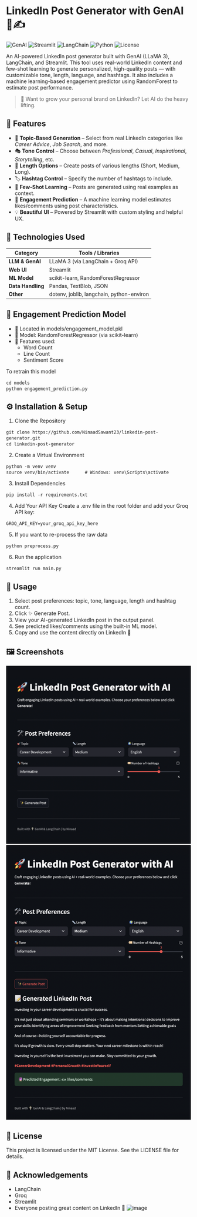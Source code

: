 # LinkedIn Post Generator with GenAI 🧠✍️

![GenAI](https://img.shields.io/badge/GenAI-LLaMA3-orange)
![Streamlit](https://img.shields.io/badge/Built_with-Streamlit-red)
![LangChain](https://img.shields.io/badge/LLM-Powered_by_LangChain-blueviolet)
![Python](https://img.shields.io/badge/Python-3.9%2B-yellow)
![License](https://img.shields.io/badge/license-MIT-blue)

An AI-powered LinkedIn post generator built with GenAI (LLaMA 3), LangChain, and Streamlit. This tool uses real-world LinkedIn content and few-shot learning to generate personalized, high-quality posts — with customizable tone, length, language, and hashtags. It also includes a machine learning-based engagement predictor using RandomForest to estimate post performance.

> 💬 Want to grow your personal brand on LinkedIn? Let AI do the heavy lifting.

## 🚀 Features

- 🎯 **Topic-Based Generation** – Select from real LinkedIn categories like *Career Advice*, *Job Search*, and more.
- 🎭 **Tone Control** – Choose between *Professional*, *Casual*, *Inspirational*, *Storytelling*, etc.
- 📏 **Length Options** – Create posts of various lengths (Short, Medium, Long).
- 🏷️ **Hashtag Control** – Specify the number of hashtags to include.
- 🧠 **Few-Shot Learning** – Posts are generated using real examples as context.
- 🔮 **Engagement Prediction** – A machine learning model estimates likes/comments using post characteristics.
- 💡 **Beautiful UI** – Powered by Streamlit with custom styling and helpful UX.


## 🧠 Technologies Used

| Category         | Tools / Libraries                         |
|------------------|--------------------------------------------|
| **LLM & GenAI**   | LLaMA 3 (via LangChain + Groq API)         |
| **Web UI**        | Streamlit                                  |
| **ML Model**      | scikit-learn, RandomForestRegressor        |
| **Data Handling** | Pandas, TextBlob, JSON                     |
| **Other**         | dotenv, joblib, langchain, python-environ |

## 🧪 Engagement Prediction Model

- 📍 Located in models/engagement_model.pkl
- 🤖 Model: RandomForestRegressor (via scikit-learn)
- 🧾 Features used:
  - Word Count
  - Line Count
  - Sentiment Score

To retrain this model
```
cd models
python engagement_prediction.py
```

## ⚙️ Installation & Setup
1. Clone the Repository
```
git clone https://github.com/NinaadSawant23/linkedin-post-generator.git
cd linkedin-post-generator
```
2. Create a Virtual Environment
```
python -m venv venv
source venv/bin/activate      # Windows: venv\Scripts\activate
```
3. Install Dependencies
```
pip install -r requirements.txt
```
4. Add Your API Key
Create a .env file in the root folder and add your Groq API key:
```
GROQ_API_KEY=your_groq_api_key_here
```
5. If you want to re-process the raw data 
```
python preprocess.py
```
6. Run the application
```
streamlit run main.py
```

## 📌 Usage
1. Select post preferences: topic, tone, language, length and hashtag count.
2. Click ✨ Generate Post.
3. View your AI-generated LinkedIn post in the output panel.
4. See predicted likes/comments using the built-in ML model.
5. Copy and use the content directly on LinkedIn 🚀

## 🖼️ Screenshots
![Project Screenshot](/screenshots/form.png)
![Project Screenshot](/screenshots/post.png)


## 📄 License
This project is licensed under the MIT License. See the LICENSE file for details.

## 🙌 Acknowledgements
- LangChain
- Groq
- Streamlit
- Everyone posting great content on LinkedIn 🙏
![image](https://github.com/user-attachments/assets/c2443a93-f63e-4d58-8b7f-1703a34f2741)
